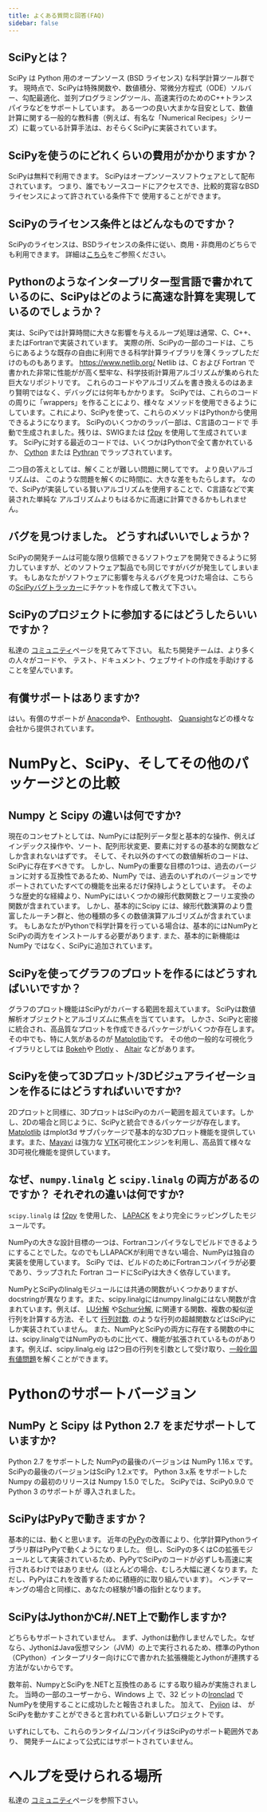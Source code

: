 ```yaml
---
title: よくある質問と回答(FAQ)
sidebar: false
---
```


## SciPyとは？

SciPy は Python 用のオープンソース (BSD ライセンス) な科学計算ツール群です。 現時点で、SciPyは特殊関数や、数値積分、常微分方程式（ODE）ソルバー、勾配最適化、並列プログラミングツール、高速実行のためのC++トランスパイラなどをサポートしています。 ある一つの良い大まかな目安として、数値計算に関する一般的な教科書（例えば、有名な「Numerical Recipes」シリーズ）に載っている計算手法は、おそらくSciPyに実装されています。

## SciPyを使うのにどれくらいの費用がかかりますか？

SciPyは無料で利用できます。 SciPyはオープンソースソフトウェアとして配布されています。
つまり、誰でもソースコードにアクセスでき、比較的寛容なBSD ライセンスによって許されている条件下で
使用することができます。

## SciPyのライセンス条件とはどんなものですか？

SciPyのライセンスは、BSDライセンスの条件に従い、商用・非商用のどちらでも利用できます。
詳細は[こちら](https://github.com/scipy/scipy/blob/main/LICENSE.txt)をご参照ください。

## Pythonのようなインタープリター型言語で書かれているのに、SciPyはどのように高速な計算を実現しているのでしょうか？

実は、SciPyでは計算時間に大きな影響を与えるループ処理は通常、C、C++、またはFortranで実装されています。 実際の所、SciPyの一部のコードは、こちらにあるような既存の自由に利用できる科学計算ライブラリを薄くラップしただけのものもあります。 <https://www.netlib.org/> Netlib は、C および Fortran で書かれた非常に性能がが高く堅牢な、科学技術計算用アルゴリズムが集められた巨大なリポジトリです。 これらのコードやアルゴリズムを書き換えるのはあまり賢明ではなく、デバッグには何年もかかります。 SciPyでは、これらのコードの周りに「wrappers」を作ることにより、様々な
メソッドを使用できるようにしています。これにより、SciPyを使って、これらのメソッドはPythonから使用できるようになります。 SciPyのいくつかのラッパー部は、C言語のコードで
手動で生成されました。残りは、SWIGまたは
[f2py](https://www.f2py.com) を使用して生成されています。 SciPyに対する最近のコードでは、いくつかはPythonで全て書かれているか、
[Cython](https://cython.org/) または [Pythran](https://pythran.readthedocs.io) でラップされています。

二つ目の答えとしては、解くことが難しい問題に関してです。 より良いアルゴリズムは、
このような問題を解くのに時間に、大きな差をもたらします。
なので、SciPyが実装している賢いアルゴリズムを使用することで、C言語などで実装された単純な
アルゴリズムよりもはるかに高速に計算できるかもしれません。

## バグを見つけました。 どうすればいいでしょうか？

SciPyの開発チームは可能な限り信頼できるソフトウェアを開発できるように努力していますが、どのソフトウェア製品でも同じですがバグが発生してしまいます。 もしあなたがソフトウェアに影響を与えるバグを見つけた場合は、こちらの[SciPyバグトラッカー](https://github.com/scipy/scipy/issues)にチケットを作成して教えて下さい。

## SciPyのプロジェクトに参加するにはどうしたらいいですか？

私達の [コミュニティ](/community)ページを見てみて下さい。
私たち開発チームは、より多くの人々がコードや、
テスト、ドキュメント、ウェブサイトの作成を手助けすることを望んでいます。

## 有償サポートはありますか?

はい。有償のサポートが [Anaconda](https://www.anaconda.com)や、
[Enthought](https://www.enthought.com)、
[Quansight](https://www.quansight.com)などの様々な会社から提供されています。

# NumPyと、SciPy、そしてその他のパッケージとの比較

## Numpy と Scipy の違いは何ですか?

現在のコンセプトとしては、NumPyには配列データ型と基本的な操作、例えばインデックス操作や、ソート、配列形状変更、要素に対するの基本的な関数などしか含まれないはずです。 そして、それ以外のすべての数値解析のコードは、SciPyに存在すべきです。
しかし、NumPyの重要な目標の1つは、過去のバージョンに対する互換性であるため、NumPy
では、過去のいずれのバージョンでサポートされていたすべての機能を出来るだけ保持しようとしています。
そのような歴史的な経緯より、NumPyにはいくつかの線形代数関数とフーリエ変換の関数が含まれています。 しかし、基本的にScipy には、線形代数演算のより豊富したルーチン群と、他の種類の多くの数値演算アルゴリズムが含まれています。 もしあなたがPythonで科学計算を行っている場合は、基本的にはNumPyとSciPyの両方をインストールする必要があります. また、基本的に新機能は NumPy ではなく、SciPyに追加されています。

## SciPyを使ってグラフのプロットを作るにはどうすればいいですか？

グラフのプロット機能はSciPyがカバーする範囲を超えています。
SciPyは数値解析オブジェクトとアルゴリズムに焦点を当てています。 しかさ、SciPyと密接に統合され、高品質なプロットを作成できるパッケージがいくつか存在します。その中でも、特に人気があるのが [Matplotlib](https://matplotlib.org)です。 その他の一般的な可視化ライブラリとしては [Bokeh](https://bokeh.pydata.org/en/latest)や
[Plotly](https://plot.ly) 、 [Altair](https://altair-viz.github.io) などがあります。

## SciPyを使って3Dプロット/3Dビジュアライゼーションを作るにはどうすればいいですか?

2Dプロットと同様に、3DプロットはSciPyのカバー範囲を超えています。しかし、2Dの場合と同じように、SciPyと統合できるパッケージが存在します。
[Matplotlib](https://matplotlib.org) はmplot3d サブパッケージで基本的な3Dプロット機能を提供しています。また、[Mayavi](https://docs.enthought.com/mayavi/mayavi/) は強力な [VTK](https://www.vtk.org/)可視化エンジンを利用し、高品質て様々な3D可視化機能を提供しています。

## なぜ、`numpy.linalg` と `scipy.linalg` の両方があるのですか？ それぞれの違いは何ですか?

`scipy.linalg` は
[f2py](https://www.f2py.com) を使用した、 [LAPACK](https://www.netlib.org/lapack/) をより完全にラッピングしたモジュールです。

NumPyの大きな設計目標の一つは、Fortranコンパイラなしでビルドできるようにすることでした。なのでもしLAPACKが利用できない場合、NumPyは独自の実装を使用しています。 SciPy では、ビルドのためにFortranコンパイラが必要であり、ラップされた Fortran コードにSciPyは大きく依存しています。

NumPyとSciPyのlinalgモジュールには共通の関数がいくつかありますが、docstringが異なります。また、scipy.linalgにはnumpy.linalgにはない関数が含まれています。例えば、
[LU分解](https://en.wikipedia.org/wiki/LU_decomposition)
や[Schur分解](https://en.wikipedia.org/wiki/Schur_decomposition),
に関連する関数、複数の擬似逆行列を計算する方法、そして
[行列対数](https://en.wikipedia.org/wiki/Logarithm_of_a_matrix).
のような行列の超越関数などはSciPyにしか実装されていません。 また、NumPyとSciPyの両方に存在する関数の中には、scipy.linalgではNumPyのものに比べて、機能が拡張されているものがあります。例えば、scipy.linalg.eig は2つ目の行列を引数として受け取り、[一般化固有値問題](https://en.wikipedia.org/wiki/Generalized_eigenvalue_problem)を解くことができます。

# Pythonのサポートバージョン

## NumPy と Scipy は Python 2.7 をまだサポートしていますか?

Python 2.7 をサポートした NumPyの最後のバージョンは NumPy 1.16.x です。 SciPyの最後のバージョンはSciPy 1.2.xです。 Python 3.x系 をサポートしたNumpy
の最初のリリースは Numpy 1.5.0 でした。 SciPyでは、SciPy0.9.0 で Python 3 のサポートが
導入されました。

## SciPyはPyPyで動きますか？

基本的には、動くと思います。 近年の[PyPy](https://pypy.org)の改善により、化学計算Pythonライブラリ群はPyPyで動くようになりました。 但し、SciPyの多くはCの拡張モジュールとして実装されているため、PyPyでSciPyのコードが必ずしも高速に実行されるわけではありません（ほとんどの場合、むしろ大幅に遅くなります。ただし、PyPyはこれを改善するために積極的に取り組んでいます）。 ベンチマーキングの場合と同様に、あなたの経験が1番の指針となります。

## SciPyはJythonかC\#/.NET上で動作しますか?

どちらもサポートされていません。 まず、Jythonは動作しませんでした。なぜなら、JythonはJava仮想マシン（JVM）の上で実行されるため、標準のPython（CPython）インタープリター向けにCで書かれた拡張機能とJythonが連携する方法がないからです。

数年前、NumpyとSciPyを.NETと互換性のある
にする取り組みが実施されました。 当時の一部のユーザーから、Windows 上 で、32 ビットの[Ironclad](https://code.google.com/archive/p/ironclad) でNumPyを使用することに成功したと報告されました。 加えて、 [Pyjion](https://www.trypyjion.com) は、
がSciPyを動かすことができると言われている新しいプロジェクトです。

いずれにしても、これらのランタイム/コンパイラはSciPyのサポート範囲外であり、
開発チームによって公式にはサポートされていません。

# ヘルプを受けられる場所

私達の [コミュニティ](/community)ページを参照下さい。
